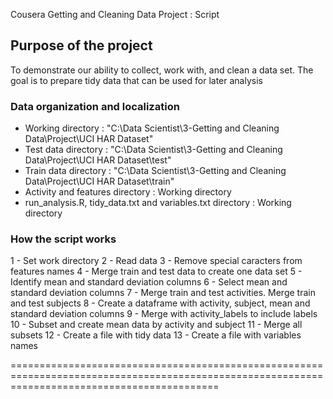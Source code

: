 Cousera Getting and Cleaning Data Project : Script

## Purpose of the project
To demonstrate our ability to collect, work with, and clean a data set. 
The goal is to prepare tidy data that can be used for later analysis

### Data organization and localization
* Working directory : "C:\Data Scientist\3-Getting and Cleaning Data\Project\UCI HAR Dataset"
* Test data directory : "C:\Data Scientist\3-Getting and Cleaning Data\Project\UCI HAR Dataset\test"
* Train data directory : "C:\Data Scientist\3-Getting and Cleaning Data\Project\UCI HAR Dataset\train"
* Activity and features directory : Working directory
* run_analysis.R, tidy_data.txt and variables.txt directory : Working directory

### How the script works
 1 - Set work directory
 2 - Read data
 3 - Remove special caracters from features names
 4 - Merge train and test data to create one data set
 5 - Identify mean and standard deviation columns
 6 - Select mean and standard deviation columns
 7 - Merge train and test activities. Merge train and test subjects
 8 - Create a dataframe with activity, subject, mean and standard deviation columns
 9 - Merge with activity_labels to include labels
10 - Subset and create mean data by activity and subject
11 - Merge all subsets 
12 - Create a file with tidy data
13 - Create a file with variables names

================================================================================================================================================